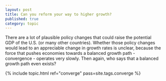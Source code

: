 ```yaml
---
layout: post
title: Can you reform your way to higher growth?
published: true
category: topic
---
```


There are a lot of plausible policy changes that could raise the potential GDP of the U.S. (or many other countries). Whether those policy changes would lead to an appreciable change in growth rates is unclear, because the force that pushes economies towards a balanced growth path - convergence - operates very slowly. Then again, who says that a balanced growth path even exists? 

{% include topic.html ref="converge" pass=site.tags.converge %}
